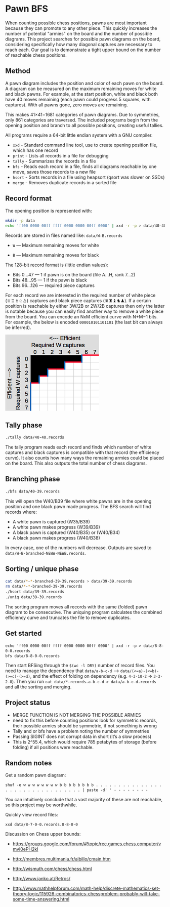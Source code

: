Pawn BFS
=============

When counting possible chess positions, pawns are most important because they can promote to any other piece. This quickly increases the number of potential "armies" on the board and the number of
possible diagrams. This project searches for possible pawn diagrams on the board, considering specifically how many diagonal captures are necessary to reach each. Our goal is to demonstrate a tight upper bound on the number of reachable chess positions.

Method
------

A pawn diagram includes the position and color of each pawn on the board. A diagram can be measured on the maximum remaining moves for white and black pawns. For example, at the start position, white and black both have 40 moves remaining (each pawn could progress 5 squares, with captures). With all pawns gone, zero moves are remaining.

This makes 41×41=1681 categories of pawn diagrams. Due to symmetries, only 861 categories are traversed. The included programs begin from the opening position and branch to all possible positions, creating useful tallies.

All programs require a 64-bit little endian system with a GNU compiler.

- `xxd` - Standard command line tool, use to create opening position file,
  which has one record
- `print` - Lists all records in a file for debugging
- `tally` - Summarizes the records in a file
- `bfs` - Reads each record in a file, finds all diagrams reachable by one
  move, saves those records to a new file
- `hsort` - Sorts records in a file using heapsort (qsort was slower on SSDs)
- `merge` - Removes duplicate records in a sorted file

## Record format

The opening position is represented with:

```sh
mkdir -p data
echo 'ff00 0000 00ff ffff 0000 0000 00ff 0000' | xxd -r -p > data/40-40.records
```

Records are stored in files named like: `data/W-B.records`

-   `W` — Maximum remaining moves for white

-   `B` — Maximum remaining moves for black


The 128-bit record format is (little endian values):

-   Bits 0…47 — 1 if pawn is on the board (file A…H, rank 7…2)
-   Bits 48…95 — 1 if the pawn is black
-   Bits 96…126 — required piece captures

For each record we are interested in the required number of white piece (♕♖♗♘♙) captures and black piece captures (♛♜♝♞♟). If a certain position is reachable by either 3W/2B or 2W/2B captures then only the latter is notable because you can easily find another way to remove a white piece from the board. You can encode an NxM efficient curve with N+M−1 bits. For example, the below is encoded `000010101101101` (the last bit can always be inferred).

![encode-captures](encode-captures.png)

## Tally phase

```sh
./tally data/40-40.records
```

The tally program reads each record and finds which number of white captures and black captures is compatible with that record (the efficiency curve). It also counts how many ways the remaining armies could be placed on the board. This also outputs the total number of chess diagrams.

## Branching phase

```sh
./bfs data/40-39.records
```

This will open the W40/B39 file where white pawns are in the opening position and one black pawn made progress. The BFS search will find records where:

* A white pawn is captured (W35/B39)
* A white pawn makes progress (W39/B39)
* A black pawn is captured (W40/B35) or (W40/B34)
* A black pawn makes progress (W40/B38)

In every case, one of the numbers will decrease. Outputs are saved to `data/W-B-branched-NEWW-NEWB.records`.

## Sorting / unique phase

```sh
cat data/*-*-branched-39-39.records > data/39-39.records
rm data/*-*-branched-39-39.records
./hsort data/39-39.records
./uniq data/39-39.records
```

The sorting program moves all records with the same (folded) pawn diagram to be consecutive. The uniquing program calculates the combined efficiency curve and truncates the file to remove duplicates.

Get started
-----------

~~~~~~~~~~~~~~~~~~~~~~~~~~~~~~~~~~~~~~~~~~~~~~~~~~~~~~~~~~~~~~~~~~~~~~~~~~~~~~~~
echo 'ff00 0000 00ff ffff 0000 0000 00ff 0000' | xxd -r -p > data/8-8-0-0.records
bfs data/8-8-0-0.records
~~~~~~~~~~~~~~~~~~~~~~~~~~~~~~~~~~~~~~~~~~~~~~~~~~~~~~~~~~~~~~~~~~~~~~~~~~~~~~~~

Then start BFSing through the `$(wc -l DRY)` number of record files. You need to
manage the dependency that `data/a-b-c-d` --\> `data/(<=a)-(<=b)-(>=c)-(>=d)`,
and the effect of folding on dependency (e.g. `4-3-10-2` =\> `3-3-2-8`). Then
you run `cat data/*.records.a-b-c-d > data/a-b-c-d.records` and all the sorting
and merging.

Project status
--------------

-   MERGE FUNCTION IS NOT MERGING THE POSSIBLE ARMIES
-   need to fix this before counting positions look for symmetric records, their
    possible armies should be symmetric, if not something is wrong
-   Tally and or bfs have a problem noting the number of symmetries
-   Passing SIGINT does not corrupt data in short (it’s a slow process)
-   This is 2^55.4, which would require 785 petabytes of storage (before folding) if all positions were reachable.

Random notes
------------

Get a random pawn diagram:

~~~~~~~~~~~~~~~~~~~~~~~~~~~~~~~~~~~~~~~~~~~~~~~~~~~~~~~~~~~~~~~~~~~~~~~~~~~~~~~~
shuf -e w w w w w w w w b b b b b b b b . . . . . . . . . . . . . . . . . . . . . . . . . . . . . . . . | paste -d' ' - - - - - - - - 
~~~~~~~~~~~~~~~~~~~~~~~~~~~~~~~~~~~~~~~~~~~~~~~~~~~~~~~~~~~~~~~~~~~~~~~~~~~~~~~~

You can intuitively conclude that a vast majority of these are not reachable, so
this project may be worthwhile.

Quickly view record files:

~~~~~~~~~~~~~~~~~~~~~~~~~~~~~~~~~~~~~~~~~~~~~~~~~~~~~~~~~~~~~~~~~~~~~~~~~~~~~~~~
xxd data/8-7-0-0.records.8-8-0-0
~~~~~~~~~~~~~~~~~~~~~~~~~~~~~~~~~~~~~~~~~~~~~~~~~~~~~~~~~~~~~~~~~~~~~~~~~~~~~~~~

Discussion on Chess upper bounds:

-   <https://groups.google.com/forum/#!topic/rec.games.chess.computer/vmvI0ePH2kI>

-   <http://membres.multimania.fr/albillo/cmain.htm>

-   <http://wismuth.com/chess/chess.html>

-   <http://www.janko.at/Retros/>

-   <http://www.mathhelpforum.com/math-help/discrete-mathematics-set-theory-logic/115926-combinatorics-chessproblem-probably-will-take-some-time-answering.html>
